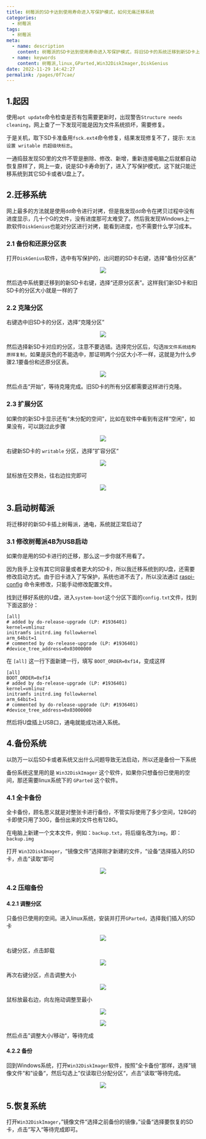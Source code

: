 ```yaml
---
title: 树莓派的SD卡达到使用寿命进入写保护模式，如何无痛迁移系统
categories: 
  - 树莓派
tags: 
  - 树莓派
meta: 
  - name: description
    content: 树莓派的SD卡达到使用寿命进入写保护模式，将旧SD卡的系统迁移到新SD卡上，并对树莓派的整个系统做一次备份
  - name: keywords
    content: 树莓派,linux,GParted,Win32DiskImager,DiskGenius
date: 2022-11-29 14:42:27
permalink: /pages/0f7cae/
---
```




## 1.起因

使用`apt update`命令检查是否有包需要更新时，出现警告`Structure needs cleaning`，网上查了一下发现可能是因为文件系统损坏，需要修复。

于是关机，取下SD卡准备用`fsck.ext4`命令修复，结果发现修复不了，提示: `无法设置 writable 的超级块标志`。

一通捣鼓发现SD里的文件不管是删除、修改、新增，重新连接电脑之后就都自动恢复原样了，网上一查，说是SD卡寿命到了，进入了写保护模式，这下就只能迁移系统到其它SD卡或者U盘上了。

## 2.迁移系统

网上最多的方法就是使用`dd`命令进行对拷，但是我发现`dd`命令在拷贝过程中没有进度显示，几十个G的文件，没有进度那可太难受了。然后我发现Windows上一款软件`DiskGenius`也能对分区进行对拷，能看到进度，也不需要什么学习成本。

### 2.1 备份和还原分区表

打开`DiskGenius`软件，选中有写保护的，出问题的SD卡右键，选择“备份分区表”

<p align="center"><img src="~public/assets/page-img/2022/20221129/1.webp" style="cursor: zoom-in;"></p>

然后选中系统要迁移到的新SD卡右键，选择“还原分区表”。这样我们新SD卡和旧SD卡的分区大小就是一样的了

### 2.2 克隆分区

右键选中旧SD卡的分区，选择“克隆分区”

<p align="center"><img src="~public/assets/page-img/2022/20221129/2.webp" style="cursor: zoom-in;"></p>

然后选择新SD卡对应的分区，注意不要选错。选择完分区后，勾选`按文件系统结构原样复制`，如果是灰色的不能选中，那证明两个分区大小不一样，这就是为什么步骤2.1要备份和还原分区表。

<p align="center"><img src="~public/assets/page-img/2022/20221129/3.webp" style="cursor: zoom-in;"></p>

然后点击“开始”，等待克隆完成。旧SD卡的所有分区都需要这样进行克隆。

### 2.3 扩展分区

如果你的新SD卡显示还有“未分配的空间”，比如在软件中看到有这样“空闲”，如果没有，可以跳过此步骤

<p align="center"><img src="~public/assets/page-img/2022/20221129/4.webp" style="cursor: zoom-in;"></p>

右键新SD卡的 `writable` 分区，选择”扩容分区“

<p align="center"><img src="~public/assets/page-img/2022/20221129/5.webp" style="cursor: zoom-in;"></p>

鼠标放在交界处，往右边拉完即可

<p align="center"><img src="~public/assets/page-img/2022/20221129/6.webp" style="cursor: zoom-in;"></p>

## 3.启动树莓派

将迁移好的新SD卡插上树莓派，通电，系统就正常启动了

### 3.1 修改树莓派4B为USB启动

如果你是用的SD卡进行的迁移，那么这一步你就不用看了。

因为我手上没有其它同容量或者更大的SD卡，所以我迁移系统到的U盘，还需要修改启动方式。由于旧卡进入了写保护，系统也进不去了，所以没法通过 [raspi-config](https://www.raspberrypi.com/documentation/computers/configuration.html#raspi-config) 命令来修改，只能手动修改配置文件。

找到迁移好系统的U盘，进入`system-boot`这个分区下面的`config.txt`文件，找到下面这部分：

```
[all]
# added by do-release-upgrade (LP: #1936401)
kernel=vmlinuz
initramfs initrd.img followkernel
arm_64bit=1
# commented by do-release-upgrade (LP: #1936401)
#device_tree_address=0x03000000
```

在 `[all]` 这一行下面新建一行，填写 `BOOT_ORDER=0xf14`，变成这样

```
[all]
BOOT_ORDER=0xf14
# added by do-release-upgrade (LP: #1936401)
kernel=vmlinuz
initramfs initrd.img followkernel
arm_64bit=1
# commented by do-release-upgrade (LP: #1936401)
#device_tree_address=0x03000000
```

然后将U盘插上USB口，通电就能成功进入系统。

## 4.备份系统

以防万一以后SD卡或者系统又出什么问题导致无法启动，所以还是备份一下系统

备份系统这里用的是 `Win32DiskImager` 这个软件，如果你只想备份已使用的空间，那还需要linux系统下的 `GParted` 这个软件。

### 4.1 全卡备份

全卡备份，顾名思义就是对整张卡进行备份，不管实际使用了多少空间，128G的卡即使只用了30G，备份出来的文件也有128G。

在电脑上新建一个文本文件，例如：`backup.txt`，将后缀名改为`img`，即：`backup.img`

打开 `Win32DiskImager`，“镜像文件”选择刚才新建的文件，“设备“选择插入的SD卡，点击”读取“即可

<p align="center"><img src="~public/assets/page-img/2022/20221129/7.webp" style="cursor: zoom-in;"></p>

### 4.2 压缩备份

#### 4.2.1 调整分区

只备份已使用的空间。进入linux系统，安装并打开`GParted`，选择我们插入的SD卡

<p align="center"><img src="~public/assets/page-img/2022/20221129/8.webp" style="cursor: zoom-in;"></p>

右键分区，点击卸载

<p align="center"><img src="~public/assets/page-img/2022/20221129/9.webp" style="cursor: zoom-in;"></p>

再次右键分区，点击调整大小

<p align="center"><img src="~public/assets/page-img/2022/20221129/10.webp" style="cursor: zoom-in;"></p>

鼠标放最右边，向左拖动调整至最小

<p align="center"><img src="~public/assets/page-img/2022/20221129/11.webp" style="cursor: zoom-in;"></p>

<p align="center"><img src="~public/assets/page-img/2022/20221129/12.webp" style="cursor: zoom-in;"></p>

然后点击”调整大小/移动“，等待完成

#### 4.2.2 备份

回到Windows系统，打开`Win32DiskImager`软件，按照”全卡备份“那样，选择”镜像文件“和”设备“，然后勾选上”仅读取已分配分区“，点击”读取“等待完成。

<p align="center"><img src="~public/assets/page-img/2022/20221129/13.webp" style="cursor: zoom-in;"></p>

## 5.恢复系统

打开`Win32DiskImager`，”镜像文件“选择之前备份的镜像，”设备“选择要恢复的SD卡，点击”写入“等待完成即可。